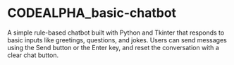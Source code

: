 # CODEALPHA_basic-chatbot
A simple rule-based chatbot built with Python and Tkinter that responds to basic inputs like greetings, questions, and jokes. Users can send messages using the Send button or the Enter key, and reset the conversation with a clear chat button.
